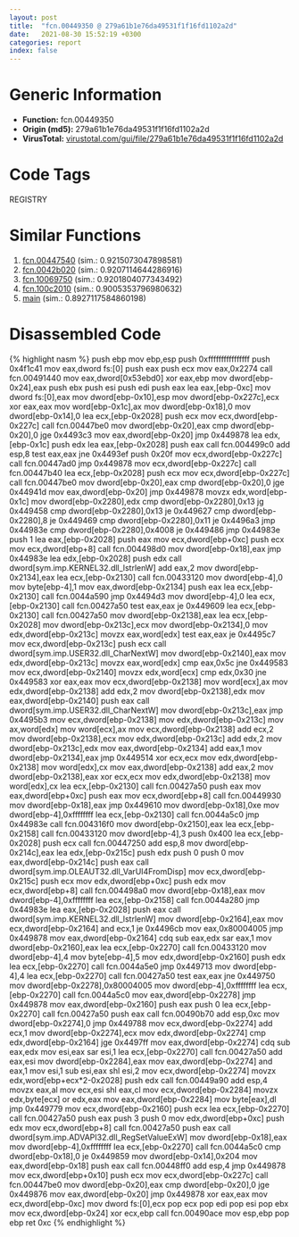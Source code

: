 ```yaml
---
layout: post
title:  "fcn.00449350 @ 279a61b1e76da49531f1f16fd1102a2d"
date:   2021-08-30 15:52:19 +0300
categories: report
index: false
---
```


# Generic Information
- **Function:** fcn.00449350
- **Origin (md5):** 279a61b1e76da49531f1f16fd1102a2d
- **VirusTotal:** [virustotal.com/gui/file/279a61b1e76da49531f1f16fd1102a2d][virustotal_ref]

# Code Tags
<span class="tag" id="REGISTRY">REGISTRY</span>


# Similar Functions

1. [fcn.00447540][similar_1_ref] (sim.: 0.9215073047898581)
2. [fcn.0042b020][similar_2_ref] (sim.: 0.9207114644286916)
3. [fcn.10069750][similar_3_ref] (sim.: 0.9201804077343492)
4. [fcn.100c2010][similar_4_ref] (sim.: 0.9005353796980632)
5. [main][similar_5_ref] (sim.: 0.8927117584860198)


# Disassembled Code

{% highlight nasm %}
push ebp
mov ebp,esp
push 0xffffffffffffffff
push 0x4f1c41
mov eax,dword fs:[0]
push eax
push ecx
mov eax,0x2274
call fcn.00491440
mov eax,dword[0x53ebd0]
xor eax,ebp
mov dword[ebp-0x24],eax
push ebx
push esi
push edi
push eax
lea eax,[ebp-0xc]
mov dword fs:[0],eax
mov dword[ebp-0x10],esp
mov dword[ebp-0x227c],ecx
xor eax,eax
mov word[ebp-0x1c],ax
mov dword[ebp-0x18],0
mov dword[ebp-0x14],0
lea ecx,[ebp-0x2028]
push ecx
mov ecx,dword[ebp-0x227c]
call fcn.00447be0
mov dword[ebp-0x20],eax
cmp dword[ebp-0x20],0
jge 0x4493c3
mov eax,dword[ebp-0x20]
jmp 0x449878
lea edx,[ebp-0x1c]
push edx
lea eax,[ebp-0x2028]
push eax
call fcn.004499c0
add esp,8
test eax,eax
jne 0x4493ef
push 0x20f
mov ecx,dword[ebp-0x227c]
call fcn.00447ad0
jmp 0x449878
mov ecx,dword[ebp-0x227c]
call fcn.00447b40
lea ecx,[ebp-0x2028]
push ecx
mov ecx,dword[ebp-0x227c]
call fcn.00447be0
mov dword[ebp-0x20],eax
cmp dword[ebp-0x20],0
jge 0x44941d
mov eax,dword[ebp-0x20]
jmp 0x449878
movzx edx,word[ebp-0x1c]
mov dword[ebp-0x2280],edx
cmp dword[ebp-0x2280],0x13
jg 0x449458
cmp dword[ebp-0x2280],0x13
je 0x449627
cmp dword[ebp-0x2280],8
je 0x449469
cmp dword[ebp-0x2280],0x11
je 0x4496a3
jmp 0x44983e
cmp dword[ebp-0x2280],0x4008
je 0x449486
jmp 0x44983e
push 1
lea eax,[ebp-0x2028]
push eax
mov ecx,dword[ebp+0xc]
push ecx
mov ecx,dword[ebp+8]
call fcn.004498d0
mov dword[ebp-0x18],eax
jmp 0x44983e
lea edx,[ebp-0x2028]
push edx
call dword[sym.imp.KERNEL32.dll_lstrlenW]
add eax,2
mov dword[ebp-0x2134],eax
lea ecx,[ebp-0x2130]
call fcn.00433120
mov dword[ebp-4],0
mov byte[ebp-4],1
mov eax,dword[ebp-0x2134]
push eax
lea ecx,[ebp-0x2130]
call fcn.0044a590
jmp 0x4494d3
mov dword[ebp-4],0
lea ecx,[ebp-0x2130]
call fcn.00427a50
test eax,eax
je 0x449609
lea ecx,[ebp-0x2130]
call fcn.00427a50
mov dword[ebp-0x2138],eax
lea ecx,[ebp-0x2028]
mov dword[ebp-0x213c],ecx
mov dword[ebp-0x2134],0
mov edx,dword[ebp-0x213c]
movzx eax,word[edx]
test eax,eax
je 0x4495c7
mov ecx,dword[ebp-0x213c]
push ecx
call dword[sym.imp.USER32.dll_CharNextW]
mov dword[ebp-0x2140],eax
mov edx,dword[ebp-0x213c]
movzx eax,word[edx]
cmp eax,0x5c
jne 0x449583
mov ecx,dword[ebp-0x2140]
movzx edx,word[ecx]
cmp edx,0x30
jne 0x449583
xor eax,eax
mov ecx,dword[ebp-0x2138]
mov word[ecx],ax
mov edx,dword[ebp-0x2138]
add edx,2
mov dword[ebp-0x2138],edx
mov eax,dword[ebp-0x2140]
push eax
call dword[sym.imp.USER32.dll_CharNextW]
mov dword[ebp-0x213c],eax
jmp 0x4495b3
mov ecx,dword[ebp-0x2138]
mov edx,dword[ebp-0x213c]
mov ax,word[edx]
mov word[ecx],ax
mov ecx,dword[ebp-0x2138]
add ecx,2
mov dword[ebp-0x2138],ecx
mov edx,dword[ebp-0x213c]
add edx,2
mov dword[ebp-0x213c],edx
mov eax,dword[ebp-0x2134]
add eax,1
mov dword[ebp-0x2134],eax
jmp 0x449514
xor ecx,ecx
mov edx,dword[ebp-0x2138]
mov word[edx],cx
mov eax,dword[ebp-0x2138]
add eax,2
mov dword[ebp-0x2138],eax
xor ecx,ecx
mov edx,dword[ebp-0x2138]
mov word[edx],cx
lea ecx,[ebp-0x2130]
call fcn.00427a50
push eax
mov eax,dword[ebp+0xc]
push eax
mov ecx,dword[ebp+8]
call fcn.00449930
mov dword[ebp-0x18],eax
jmp 0x449610
mov dword[ebp-0x18],0xe
mov dword[ebp-4],0xffffffff
lea ecx,[ebp-0x2130]
call fcn.0044a5c0
jmp 0x44983e
call fcn.004316f0
mov dword[ebp-0x2150],eax
lea ecx,[ebp-0x2158]
call fcn.00433120
mov dword[ebp-4],3
push 0x400
lea ecx,[ebp-0x2028]
push ecx
call fcn.00447250
add esp,8
mov dword[ebp-0x214c],eax
lea edx,[ebp-0x215c]
push edx
push 0
push 0
mov eax,dword[ebp-0x214c]
push eax
call dword[sym.imp.OLEAUT32.dll_VarUI4FromDisp]
mov ecx,dword[ebp-0x215c]
push ecx
mov edx,dword[ebp+0xc]
push edx
mov ecx,dword[ebp+8]
call fcn.004498a0
mov dword[ebp-0x18],eax
mov dword[ebp-4],0xffffffff
lea ecx,[ebp-0x2158]
call fcn.0044a280
jmp 0x44983e
lea eax,[ebp-0x2028]
push eax
call dword[sym.imp.KERNEL32.dll_lstrlenW]
mov dword[ebp-0x2164],eax
mov ecx,dword[ebp-0x2164]
and ecx,1
je 0x4496cb
mov eax,0x80004005
jmp 0x449878
mov eax,dword[ebp-0x2164]
cdq
sub eax,edx
sar eax,1
mov dword[ebp-0x2160],eax
lea ecx,[ebp-0x2270]
call fcn.00433120
mov dword[ebp-4],4
mov byte[ebp-4],5
mov edx,dword[ebp-0x2160]
push edx
lea ecx,[ebp-0x2270]
call fcn.0044a5e0
jmp 0x449713
mov dword[ebp-4],4
lea ecx,[ebp-0x2270]
call fcn.00427a50
test eax,eax
jne 0x449750
mov dword[ebp-0x2278],0x80004005
mov dword[ebp-4],0xffffffff
lea ecx,[ebp-0x2270]
call fcn.0044a5c0
mov eax,dword[ebp-0x2278]
jmp 0x449878
mov eax,dword[ebp-0x2160]
push eax
push 0
lea ecx,[ebp-0x2270]
call fcn.00427a50
push eax
call fcn.00490b70
add esp,0xc
mov dword[ebp-0x2274],0
jmp 0x449788
mov ecx,dword[ebp-0x2274]
add ecx,1
mov dword[ebp-0x2274],ecx
mov edx,dword[ebp-0x2274]
cmp edx,dword[ebp-0x2164]
jge 0x4497ff
mov eax,dword[ebp-0x2274]
cdq
sub eax,edx
mov esi,eax
sar esi,1
lea ecx,[ebp-0x2270]
call fcn.00427a50
add eax,esi
mov dword[ebp-0x2284],eax
mov eax,dword[ebp-0x2274]
and eax,1
mov esi,1
sub esi,eax
shl esi,2
mov ecx,dword[ebp-0x2274]
movzx edx,word[ebp+ecx*2-0x2028]
push edx
call fcn.00449a90
add esp,4
movzx eax,al
mov ecx,esi
shl eax,cl
mov ecx,dword[ebp-0x2284]
movzx edx,byte[ecx]
or edx,eax
mov eax,dword[ebp-0x2284]
mov byte[eax],dl
jmp 0x449779
mov ecx,dword[ebp-0x2160]
push ecx
lea ecx,[ebp-0x2270]
call fcn.00427a50
push eax
push 3
push 0
mov edx,dword[ebp+0xc]
push edx
mov ecx,dword[ebp+8]
call fcn.00427a50
push eax
call dword[sym.imp.ADVAPI32.dll_RegSetValueExW]
mov dword[ebp-0x18],eax
mov dword[ebp-4],0xffffffff
lea ecx,[ebp-0x2270]
call fcn.0044a5c0
cmp dword[ebp-0x18],0
je 0x449859
mov dword[ebp-0x14],0x204
mov eax,dword[ebp-0x18]
push eax
call fcn.00448ff0
add esp,4
jmp 0x449878
mov ecx,dword[ebp+0x10]
push ecx
mov ecx,dword[ebp-0x227c]
call fcn.00447be0
mov dword[ebp-0x20],eax
cmp dword[ebp-0x20],0
jge 0x449876
mov eax,dword[ebp-0x20]
jmp 0x449878
xor eax,eax
mov ecx,dword[ebp-0xc]
mov dword fs:[0],ecx
pop ecx
pop edi
pop esi
pop ebx
mov ecx,dword[ebp-0x24]
xor ecx,ebp
call fcn.00490ace
mov esp,ebp
pop ebp
ret 0xc
{% endhighlight %}


[similar_1_ref]: /report/fcn.00447540@279a61b1e76da49531f1f16fd1102a2d
[similar_2_ref]: /report/fcn.0042b020@c60344b51fa39a329b92557d24ff7670
[similar_3_ref]: /report/fcn.10069750@a0ac129ff3ea4c0dfa9529c259a9502c
[similar_4_ref]: /report/fcn.100c2010@a0ac129ff3ea4c0dfa9529c259a9502c
[similar_5_ref]: /report/main@27ac6b5c7fa1ad11790cdc733c25a701
[virustotal_ref]: https://www.virustotal.com/gui/file/279a61b1e76da49531f1f16fd1102a2d